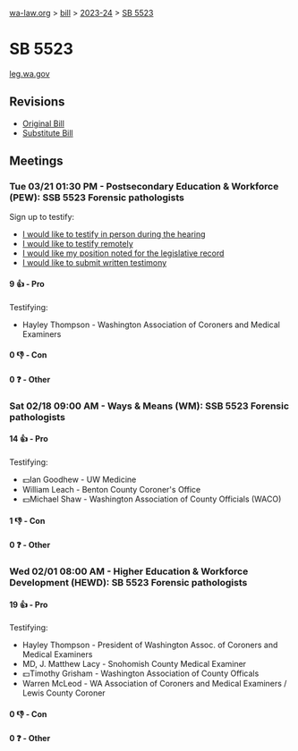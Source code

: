[wa-law.org](/) > [bill](/bill/) > [2023-24](/bill/2023-24/) > [SB 5523](/bill/2023-24/sb/5523/)

# SB 5523
[leg.wa.gov](https://app.leg.wa.gov/billsummary?BillNumber=5523&Year=2023&Initiative=false)

## Revisions
* [Original Bill](1/)
* [Substitute Bill](S/)

## Meetings
### Tue 03/21 01:30 PM - Postsecondary Education & Workforce (PEW): SSB 5523 Forensic pathologists
Sign up to testify:
* [I would like to testify in person during the hearing](https://app.leg.wa.gov/csi/Testifier/Add?chamber=House&mId=31101&aId=153831&caId=22383&tId=1)
* [I would like to testify remotely](https://app.leg.wa.gov/csi/Testifier/Add?chamber=House&mId=31101&aId=153831&caId=22383&tId=2)
* [I would like my position noted for the legislative record](https://app.leg.wa.gov/csi/Testifier/Add?chamber=House&mId=31101&aId=153831&caId=22383&tId=3)
* [I would like to submit written testimony](https://app.leg.wa.gov/csi/Testifier/Add?chamber=House&mId=31101&aId=153831&caId=22383&tId=4)

#### 9 👍 - Pro
Testifying:
* Hayley Thompson - Washington Association of Coroners and Medical Examiners

#### 0 👎 - Con

#### 0 ❓ - Other

### Sat 02/18 09:00 AM - Ways & Means (WM): SSB 5523 Forensic pathologists
#### 14 👍 - Pro
Testifying:
* 💵Ian Goodhew - UW Medicine
* William Leach - Benton County Coroner's Office
* 💵Michael Shaw - Washington Association of County Officials (WACO)

#### 1 👎 - Con

#### 0 ❓ - Other

### Wed 02/01 08:00 AM - Higher Education & Workforce Development (HEWD): SB 5523 Forensic pathologists
#### 19 👍 - Pro
Testifying:
* Hayley Thompson - President of Washington Assoc. of Coroners and Medical Examiners
* MD, J. Matthew Lacy - Snohomish County Medical Examiner
* 💵Timothy Grisham - Washington Association of County Officals
* Warren McLeod - WA Association of Coroners and Medical Examiners / Lewis County Coroner

#### 0 👎 - Con

#### 0 ❓ - Other
